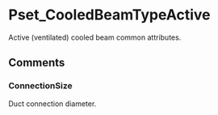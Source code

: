 # Pset_CooledBeamTypeActive

Active (ventilated) cooled beam common attributes.
<!-- end of short definition -->



## Comments

### ConnectionSize

Duct connection diameter.

